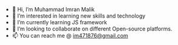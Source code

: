 - 👋 Hi, I’m Muhammad Imran Malik
- 👀 I’m interested in learning new skills and technology
- 🌱 I’m currently learning JS framework
- 💞️ I’m looking to collaborate on different Open-source platforms.
- 📫 You can reach me @ im471876@gmail.com
